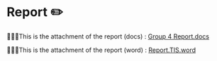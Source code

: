 # Report ✏️

💁🏻‍♀️This is the attachment of the report (docs) : [Group 4 Report.docs](https://docs.google.com/document/d/1r7rZ8ewG2cUjH_bpZu_VFw8k7tifTSATSpS9Tc_uIY8/edit?usp=sharing)

💁🏻‍♀️This is the attachment of the report (word) : [Report.TIS.word](https://github.com/user-attachments/files/18603241/Report.TIS.docx)
